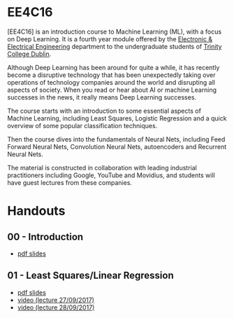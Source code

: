 # EE4C16

\[EE4C16\] is an introduction course to Machine Learning (ML), with a focus on Deep Learning. 
It is a fourth year module offered by the [Electronic & Electrical Engineering](https://www.tcd.ie/eleceng/) department to the undergraduate students of [Trinity College Dublin](https://www.tcd.ie).

Although Deep Learning has been around for quite a while, it has recently become a disruptive technology that has been unexpectedly taking over operations of technology companies around the world and disrupting all aspects of society. When you read or hear about AI or machine Learning successes in the news, it really means Deep Learning successes.

The course starts with an introduction to some essential aspects of Machine Learning, including Least Squares, Logistic Regression and a quick overview of some popular classification techniques. 

Then the course dives into the fundamentals of Neural Nets, including Feed Forward Neural Nets, Convolution Neural Nets, autoencoders and Recurrent Neural Nets.

The material is constructed in collaboration with leading industrial practitioners including Google, YouTube and Movidius, and students will have guest lectures from these companies.


# Handouts

## 00 - Introduction

* [pdf slides](/handouts/handout-00-intro.pdf)

## 01 - Least Squares/Linear Regression

* [pdf slides](/handouts/handout-00-intro.pdf)
* [video (lecture 27/09/2017)](https://youtu.be/pl7uguLTMyA)
* [video (lecture 28/09/2017)](https://youtu.be/j-sxXyye3JE)









